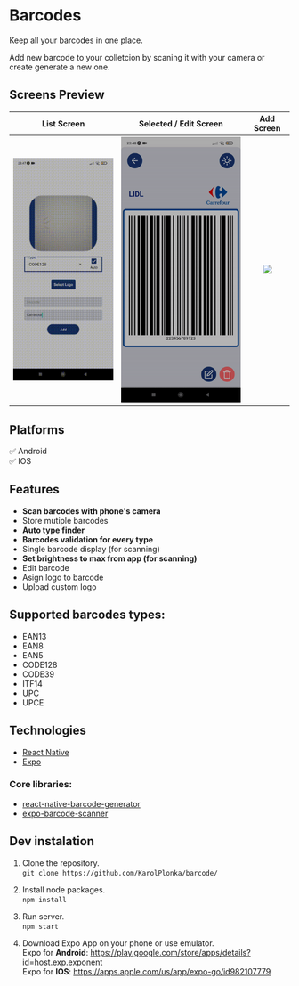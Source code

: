 # Barcodes
Keep all your barcodes in one place.

Add new barcode to your colletcion by scaning it with your camera or create generate a new one.

## Screens Preview
List Screen | Selected / Edit Screen | Add Screen
:-------------------------:|:-------------------------:|:-------------------------:
![](preview/ListScreen.gif)  |  ![](preview/SelectedScreen.gif)  |  ![](preview/AddScreen.gif)


## Platforms
✅ Android <br>
✅ IOS

## Features
- **Scan barcodes with phone's camera**
- Store mutiple barcodes
- **Auto type finder**
- **Barcodes validation for every type**
- Single barcode display (for scanning)
- **Set brightness to max from app (for scanning)**
- Edit barcode
- Asign logo to barcode
- Upload custom logo

## Supported barcodes types:
- EAN13
- EAN8
- EAN5
- CODE128
- CODE39
- ITF14
- UPC
- UPCE

## Technologies
- [React Native](https://reactnative.dev/)
- [Expo](https://reactnative.dev/)

### Core libraries:
  - [react-native-barcode-generator](https://github.com/Kichiyaki/react-native-barcode-generator)
  - [expo-barcode-scanner](https://docs.expo.dev/versions/latest/sdk/bar-code-scanner/)  


## Dev instalation

1. Clone the repository. <br>
`git clone https://github.com/KarolPlonka/barcode/`

2. Install node packages. <br>
`npm install`

3. Run server. <br>
`npm start`

4. Download Expo App on your phone or use emulator. <br>
Expo for **Android**: https://play.google.com/store/apps/details?id=host.exp.exponent <br>
Expo for **IOS**: https://apps.apple.com/us/app/expo-go/id982107779

